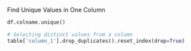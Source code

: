 Find Unique Values in One Column
```python
df.colname.unique()

# Selecting distinct values from a column
table['column_1'].drop_duplicates().reset_index(drop=True)
```

